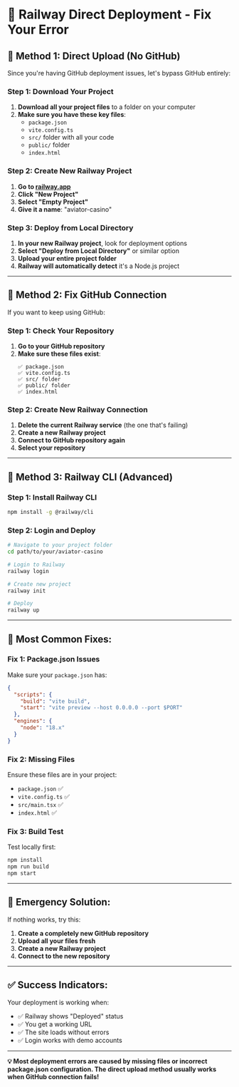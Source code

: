 # 🚀 Railway Direct Deployment - Fix Your Error

## 🎯 **Method 1: Direct Upload (No GitHub)**

Since you're having GitHub deployment issues, let's bypass GitHub entirely:

### **Step 1: Download Your Project**
1. **Download all your project files** to a folder on your computer
2. **Make sure you have these key files**:
   - `package.json`
   - `vite.config.ts`
   - `src/` folder with all your code
   - `public/` folder
   - `index.html`

### **Step 2: Create New Railway Project**
1. **Go to [railway.app](https://railway.app)**
2. **Click "New Project"**
3. **Select "Empty Project"**
4. **Give it a name**: "aviator-casino"

### **Step 3: Deploy from Local Directory**
1. **In your new Railway project**, look for deployment options
2. **Select "Deploy from Local Directory"** or similar option
3. **Upload your entire project folder**
4. **Railway will automatically detect** it's a Node.js project

---

## 🎯 **Method 2: Fix GitHub Connection**

If you want to keep using GitHub:

### **Step 1: Check Your Repository**
1. **Go to your GitHub repository**
2. **Make sure these files exist**:
   ```
   ✅ package.json
   ✅ vite.config.ts
   ✅ src/ folder
   ✅ public/ folder
   ✅ index.html
   ```

### **Step 2: Create New Railway Connection**
1. **Delete the current Railway service** (the one that's failing)
2. **Create a new Railway project**
3. **Connect to GitHub repository again**
4. **Select your repository**

---

## 🎯 **Method 3: Railway CLI (Advanced)**

### **Step 1: Install Railway CLI**
```bash
npm install -g @railway/cli
```

### **Step 2: Login and Deploy**
```bash
# Navigate to your project folder
cd path/to/your/aviator-casino

# Login to Railway
railway login

# Create new project
railway init

# Deploy
railway up
```

---

## 🔧 **Most Common Fixes:**

### **Fix 1: Package.json Issues**
Make sure your `package.json` has:
```json
{
  "scripts": {
    "build": "vite build",
    "start": "vite preview --host 0.0.0.0 --port $PORT"
  },
  "engines": {
    "node": "18.x"
  }
}
```

### **Fix 2: Missing Files**
Ensure these files are in your project:
- `package.json` ✅
- `vite.config.ts` ✅
- `src/main.tsx` ✅
- `index.html` ✅

### **Fix 3: Build Test**
Test locally first:
```bash
npm install
npm run build
npm start
```

---

## 🚨 **Emergency Solution:**

If nothing works, try this:

1. **Create a completely new GitHub repository**
2. **Upload all your files fresh**
3. **Create a new Railway project**
4. **Connect to the new repository**

---

## ✅ **Success Indicators:**

Your deployment is working when:
- ✅ Railway shows "Deployed" status
- ✅ You get a working URL
- ✅ The site loads without errors
- ✅ Login works with demo accounts

---

**💡 Most deployment errors are caused by missing files or incorrect package.json configuration. The direct upload method usually works when GitHub connection fails!**